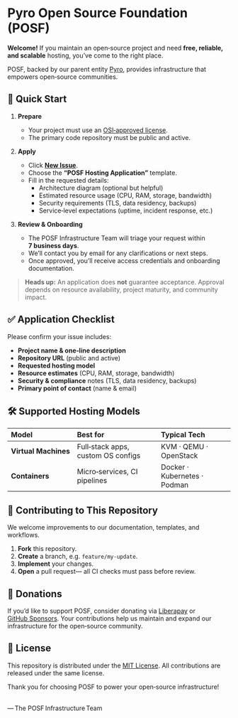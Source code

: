 # Pyro Open Source Foundation (POSF)

**Welcome!** If you maintain an open‑source project and need **free, reliable, and scalable** hosting, you’ve come to the right place.

POSF, backed by our parent entity [Pyro](https://pyro.host), provides infrastructure that empowers open‑source communities.


## 🚀 Quick Start

1. **Prepare**  
   - Your project must use an [OSI‑approved license](https://opensource.org/licenses).  
   - The primary code repository must be public and active.

2. **Apply**  
   - Click **[New Issue](../../issues/new?assignees=&labels=hosting-request&template=posf_hosting_application.yml)**.  
   - Choose the **“POSF Hosting Application”** template.  
   - Fill in the requested details:  
     - Architecture diagram (optional but helpful)  
     - Estimated resource usage (CPU, RAM, storage, bandwidth)  
     - Security requirements (TLS, data residency, backups)  
     - Service‑level expectations (uptime, incident response, etc.)  

3. **Review & Onboarding**  
   - The POSF Infrastructure Team will triage your request within **7 business days**.  
   - We’ll contact you by email for any clarifications or next steps.  
   - Once approved, you’ll receive access credentials and onboarding documentation.

> **Heads up:** An application does **not** guarantee acceptance. Approval depends on resource availability, project maturity, and community impact.

## ✅ Application Checklist

Please confirm your issue includes:

- **Project name & one‑line description**  
- **Repository URL** (public and active)  
- **Requested hosting model**  
- **Resource estimates** (CPU, RAM, storage, bandwidth)  
- **Security & compliance** notes (TLS, data residency, backups)  
- **Primary point of contact** (name & email)  

## 🛠️ Supported Hosting Models

| Model                | Best for                           | Typical Tech                 |
| :------------------- | :--------------------------------- | :--------------------------- |
| **Virtual Machines** | Full‑stack apps, custom OS configs | KVM · QEMU · OpenStack       |
| **Containers**       | Micro‑services, CI pipelines       | Docker · Kubernetes · Podman |

## 🤝 Contributing to This Repository

We welcome improvements to our documentation, templates, and workflows.

1. **Fork** this repository.  
2. **Create** a branch, e.g. `feature/my‑update`.  
3. **Implement** your changes.  
4. **Open** a pull request— all CI checks must pass before review.

## 💖 Donations

If you’d like to support POSF, consider donating via [Liberapay](https://liberapay.com/pyro/) or [GitHub Sponsors](https://github.com/posf-git/sponsors). Your contributions help us maintain and expand our infrastructure for the open‑source community.

## 📝 License

This repository is distributed under the [MIT License](LICENSE). All contributions are released under the same license.

Thank you for choosing POSF to power your open‑source infrastructure!

&nbsp;  
— The POSF Infrastructure Team
